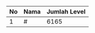 | No | Nama            | Jumlah Level |
|----|-----------------|--------------|
| 1  | #    |    6165        |
